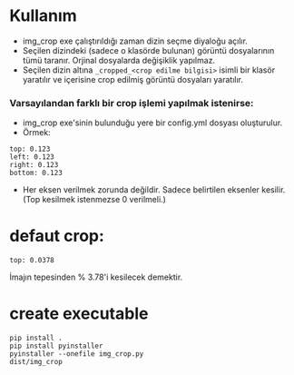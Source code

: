 # Kullanım
* img_crop exe çalıştırıldığı zaman dizin seçme diyaloğu açılır.
* Seçilen dizindeki (sadece o klasörde bulunan) görüntü dosyalarının tümü taranır. Orjinal dosyalarda değişiklik yapılmaz.
* Seçilen dizin altına `_cropped_<crop edilme bilgisi>` isimli bir klasör yaratılır ve içerisine crop edilmiş görüntü dosyaları yaratılır.

### Varsayılandan farklı bir crop işlemi yapılmak istenirse:
* img_crop exe'sinin bulunduğu yere bir config.yml dosyası oluşturulur. 
* Örmek:
```
top: 0.123
left: 0.123
right: 0.123
bottom: 0.123
```
* Her eksen verilmek zorunda değildir. Sadece belirtilen eksenler kesilir. (Top kesilmek istenmezse 0 verilmeli.)

# defaut crop:
```
top: 0.0378
```
İmajın tepesinden % 3.78'i kesilecek demektir.


# create executable

```
pip install .
pip install pyinstaller
pyinstaller --onefile img_crop.py
dist/img_crop
```


